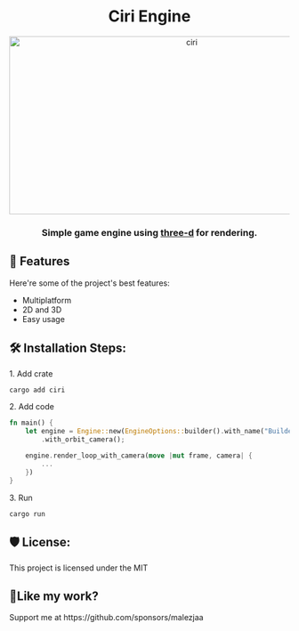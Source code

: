 <h1 align="center" id="title">Ciri Engine</h1>

<p align="center"><img src="https://socialify.git.ci/malezjaa/ciri/image?custom_language=Rust&issues=1&language=1&name=1&owner=1&pulls=1&stargazers=1&theme=Auto" alt="ciri" width="640" height="320" /></p>
<h3 id="description" align="center">Simple game engine using <a href="https://github.com/asny/three-d">three-d</a> for rendering.</h3>

<h2>🧐 Features</h2>

Here're some of the project's best features:

* Multiplatform
* 2D and 3D
* Easy usage

<h2>🛠️ Installation Steps:</h2>

<p>1. Add crate</p>

```
cargo add ciri
```

<p>2. Add code</p>

```rust
fn main() {
    let engine = Engine::new(EngineOptions::builder().with_name("Builder Example").build())
        .with_orbit_camera();

    engine.render_loop_with_camera(move |mut frame, camera| {
        ...
    })
}
```

<p>3. Run</p>

```
cargo run
```

<h2>🛡️ License:</h2>

This project is licensed under the MIT

<h2>💖Like my work?</h2>

<p>Support me at https://github.com/sponsors/malezjaa</p>
